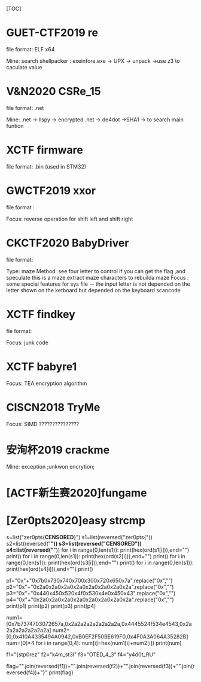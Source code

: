 [TOC]

# GUET-CTF2019 re
file format: ELF x64

Mine: 
	search shellpacker : exeinfore.exe -> UPX -> unpack ->use z3 to caculate value 

# V&N2020 CSRe_15
file format: .net

Mine:
	.net -> Ilspy -> encrypted .net -> de4dot ->SHA1 -> to search main funtion

# XCTF firmware
file format: .bin (used in STM32)


# GWCTF2019 xxor
file format :


Focus:
	reverse operation for shift left and shift right


# CKCTF2020 BabyDriver
file format:


Type: maze
Method: see four letter to control if you can get the flag ,and speculate this is a maze.extract maze characters to rebuilda maze 
Focus : some special features for sys file -- the input letter is not depended on the letter shown on the ketboard but depended on the keyboard scancode 

# XCTF findkey

fle format:

Focus: junk code

# XCTF babyre1


Focus: TEA encryption algorithm

# CISCN2018 TryMe

Focus: SIMD ???????????????

# 安洵杯2019 crackme

Mine:
	exception ;unkwon encrytion;

# [ACTF新生赛2020]fungame

# [Zer0pts2020]easy strcmp
s=list("zer0pts{********CENSORED********}")
s1=list(reversed("zer0pts{"))
s2=list(reversed("********"))
s3=list(reversed("CENSORED"))
s4=list(reversed("********"))
for i in range(0,len(s1)):
    print(hex(ord(s1[i])),end="")
print()
for i in range(0,len(s1)):
    print(hex(ord(s2[i])),end="")
print()
for i in range(0,len(s1)):
    print(hex(ord(s3[i])),end="")
print()
for i in range(0,len(s1)):
    print(hex(ord(s4[i])),end="")
print()

p1="0x"+"0x7b0x730x740x700x300x720x650x7a".replace("0x","")
p2="0x"+"0x2a0x2a0x2a0x2a0x2a0x2a0x2a0x2a".replace("0x","")
p3="0x"+"0x440x450x520x4f0x530x4e0x450x43".replace("0x","")
p4="0x"+"0x2a0x2a0x2a0x2a0x2a0x2a0x2a0x2a".replace("0x","")
print(p1)
print(p2)
print(p3)
print(p4)

num1=[0x7b7374703072657a,0x2a2a2a2a2a2a2a2a,0x4445524f534e4543,0x2a2a2a2a2a2a2a2a]
num2=[0,0x410A4335494A0942,0xB0EF2F50BE619F0,0x4F0A3A064A35282B]
num=[0]*4
for i in range(0,4):
    num[i]=hex(num1[i]+num2[i])
print(num)

f1="{stp0rez"
f2="k4m_st3l"
f3="OTED_4_3"
f4="y4d0t_RU"

flag="".join(reversed(f1))+"".join(reversed(f2))+"".join(reversed(f3))+"".join(reversed(f4))+"}"
print(flag)

